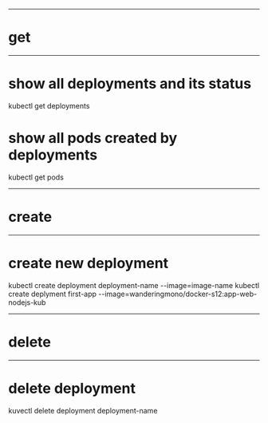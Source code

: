 *************************************************
# get
*************************************************

# show all deployments and its status
kubectl get deployments

# show all pods created by deployments
kubectl get pods





*************************************************
# create
*************************************************

# create new deployment
kubectl create deployment deployment-name --image=image-name
kubectl create deplyment first-app --image=wanderingmono/docker-s12:app-web-nodejs-kub





*************************************************
# delete
*************************************************

# delete deployment
kuvectl delete deployment deployment-name